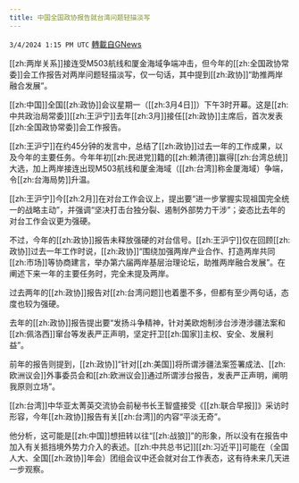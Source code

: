 ```yaml
---
title: 中国全国政协报告就台湾问题轻描淡写
---
```

`3/4/2024 1:15 PM UTC` [轉載自GNews](https://gnews.org/articles/2363813)

[[zh:两岸关系]]接连受M503航线和厦金海域争端冲击，但今年的[[zh:全国政协常委]]会工作报告对两岸问题轻描淡写，仅一句话，其中提到[[zh:政协]]“助推两岸融合发展”。

[[zh:中国]]全国[[zh:政协]]会议星期一（[[zh:3月4日]]）下午3时开幕。这是[[zh:中共政治局常委]][[zh:王沪宁]]去年[[zh:3月]]接任[[zh:政协]]主席后，首次发表[[zh:全国政协常委]]会工作报告。

[[zh:王沪宁]]在约45分钟的发言中，总结了[[zh:政协]]过去一年的工作成果，以及今年的主要任务。今年年初[[zh:民进党]]籍的[[zh:赖清德]]赢得[[zh:台湾总统]]大选，加上两岸接连出现M503航线和厦金海域（[[zh:台湾]]称金厦海域）争端，令[[zh:台海局势]]升温。

[[zh:王沪宁]]今[[zh:2月]]在对台工作会议上，提出要“进一步掌握实现祖国完全统一的战略主动”，并强调“坚决打击台独分裂、遏制外部势力干涉”；姿态比去年的对台工作会议更为强硬。

不过，今年的[[zh:政协]]报告未释放强硬的对台信号。[[zh:王沪宁]]仅在回顾[[zh:政协]]过去一年工作时说，[[zh:政协]]“围绕加强两岸产业合作、打造两岸共同[[zh:市场]]等协商建言，举办第六届两岸基层治理论坛，助推两岸融合发展”。在阐述下来一年的主要任务时，完全未提及两岸。

过去两年的[[zh:政协]]报告对[[zh:台湾问题]]也着墨不多，但都有至少两句话，态度也较为强硬。

去年的[[zh:政协]]报告提出要“发扬斗争精神，针对美欧炮制涉台涉港涉疆法案和[[zh:佩洛西]]窜台等发表严正声明，坚定扞卫[[zh:国家]]主权、安全、发展利益”。

前年的报告则提到，[[zh:政协]]“针对[[zh:美国]]将所谓涉疆法案签署成法、[[zh:欧洲议会]]外事委员会和[[zh:欧洲议会]]通过所谓涉台报告，发表严正声明，阐明我原则立场”。

[[zh:台湾]]中华亚太菁英交流协会前秘书长王智盛接受《[[zh:联合早报]]》采访时形容，今年[[zh:政协]]报告有关[[zh:台湾]]的内容“平淡无奇”。

他分析，这可能是[[zh:中国]]想扭转以往“[[zh:战狼]]”的形象，所以没有在报告中加入有关抵挡境外势力介入的表述。[[zh:中共总书记]][[zh:习近平]]可能在（全国人大、全国[[zh:政协]]年会）团组会议中还会就对台工作表态，这有待未来几天进一步观察。
